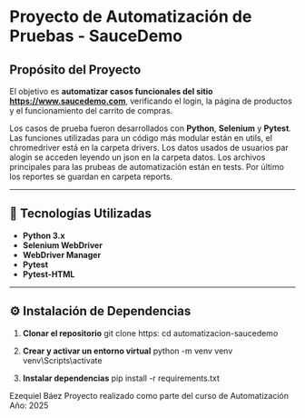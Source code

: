#  Proyecto de Automatización de Pruebas - SauceDemo

##  Propósito del Proyecto

El objetivo es **automatizar casos funcionales del sitio https://www.saucedemo.com**, verificando el login, la página de productos y el funcionamiento del carrito de compras.

Los casos de prueba fueron desarrollados con **Python**, **Selenium** y **Pytest**.
Las funciones utilizadas para un código más modular están en utils, el chromedriver está en la carpeta drivers.
Los datos usados de usuarios par alogin se acceden leyendo un json en la carpeta datos.
Los archivos principales para las prubeas de automatización están en tests.
Por último los reportes se guardan en carpeta reports.

---

## 🧰 Tecnologías Utilizadas
- **Python 3.x**
- **Selenium WebDriver**
- **WebDriver Manager**
- **Pytest**
- **Pytest-HTML**

---

## ⚙️ Instalación de Dependencias

1. **Clonar el repositorio**
   git clone https:
   cd automatizacion-saucedemo

2. **Crear y activar un entorno virtual**
   python -m venv venv
   venv\Scripts\activate

3. **Instalar dependencias**
   pip install -r requirements.txt


Ezequiel Báez
Proyecto realizado como parte del curso de Automatización
Año: 2025